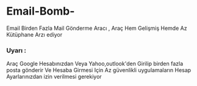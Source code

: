 # Email-Bomb-
Email Birden Fazla Mail Gönderme Aracı , Araç Hem Gelişmiş Hemde Az Kütüphane Arzı ediyor

### Uyarı :
Araç Google Hesabınızdan Veya Yahoo,outlook'den  Girilip birden fazla posta gönderir
Ve Hesaba Girmesi Için Az güvenlikli uygulamaların Hesap Ayarlarınızdan izin verilmesi gerekiyor
